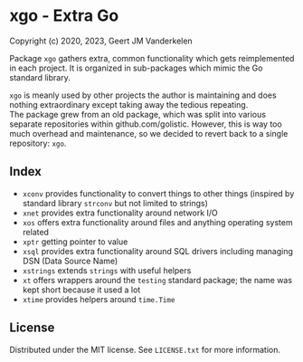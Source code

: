 xgo - Extra Go
==============

Copyright (c) 2020, 2023, Geert JM Vanderkelen

Package `xgo` gathers extra, common functionality which gets reimplemented
in each project. It is organized in sub-packages which mimic the Go standard
library.

`xgo` is meanly used by other projects the author is maintaining and does nothing
extraordinary except taking away the tedious repeating.  
The package grew from an old package, which was split into various separate
repositories within github.com/golistic. However, this is way too much overhead and
maintenance, so we decided to revert back to a single repository: `xgo`.

Index
-----

* `xconv` provides functionality to convert things to other things (inspired by 
  standard library `strconv` but not limited to strings)
* `xnet` provides extra functionality around network I/O
* `xos` offers extra functionality around files and anything operating system related
* `xptr` getting pointer to value
* `xsql` provides extra functionality around SQL drivers including managing DSN (Data Source Name)
* `xstrings` extends `strings` with useful helpers
* `xt` offers wrappers around the `testing` standard package; the name was kept
  short because it used a lot
* `xtime` provides helpers around `time.Time`

License
-------

Distributed under the MIT license. See `LICENSE.txt` for more information.

[1]: https://pkg.go.dev/std